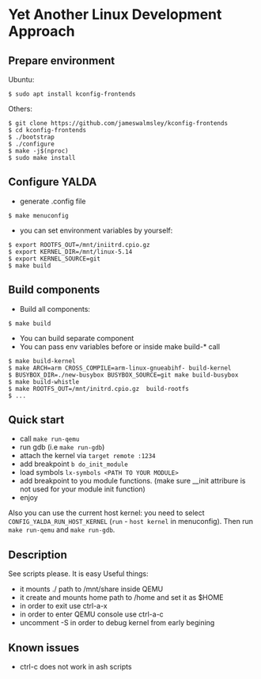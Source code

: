 # Yet Another Linux Development Approach

## Prepare environment
Ubuntu:
```
$ sudo apt install kconfig-frontends
```

Others:
```
$ git clone https://github.com/jameswalmsley/kconfig-frontends
$ cd kconfig-frontends
$ ./bootstrap
$ ./configure
$ make -j$(nproc)
$ sudo make install
```

## Configure YALDA
- generate .config file
```
$ make menuconfig
```

- you can set environment variables by yourself:
```
$ export ROOTFS_OUT=/mnt/iniitrd.cpio.gz
$ export KERNEL_DIR=/mnt/linux-5.14
$ export KERNEL_SOURCE=git
$ make build
```

## Build components
- Build all components:
```
$ make build
```

- You can build separate component
- You can pass env variables before or inside make build-* call
```
$ make build-kernel
$ make ARCH=arm CROSS_COMPILE=arm-linux-gnueabihf- build-kernel
$ BUSYBOX_DIR=./new-busybox BUSYBOX_SOURCE=git make build-busybox
$ make build-whistle
$ make ROOTFS_OUT=/mnt/initrd.cpio.gz  build-rootfs
$ ...
```

## Quick start
- call `make run-qemu`
- run gdb (i.e `make run-gdb`)
- attach the kernel via ```target remote :1234```
- add breakpoint ```b do_init_module```
- load symbols ```lx-symbols <PATH TO YOUR MODULE>```
- add breakpoint to you module functions. (make sure __init attribure is not used for your module init function)
- enjoy

Also you can use the current host kernel: you need to select `CONFIG_YALDA_RUN_HOST_KERNEL` (`run` - `host kernel` in menuconfig).
Then run `make run-qemu` and `make run-gdb`.

## Description
See scripts please. It is easy
Useful things:
- it mounts ./ path to /mnt/share inside QEMU
- it create and mounts home path to /home and set it as $HOME
- in order to exit use ctrl-a-x
- in order to enter QEMU console use ctrl-a-c
- uncomment -S in order to debug kernel from early begining

## Known issues
- ctrl-c does not work in ash scripts
